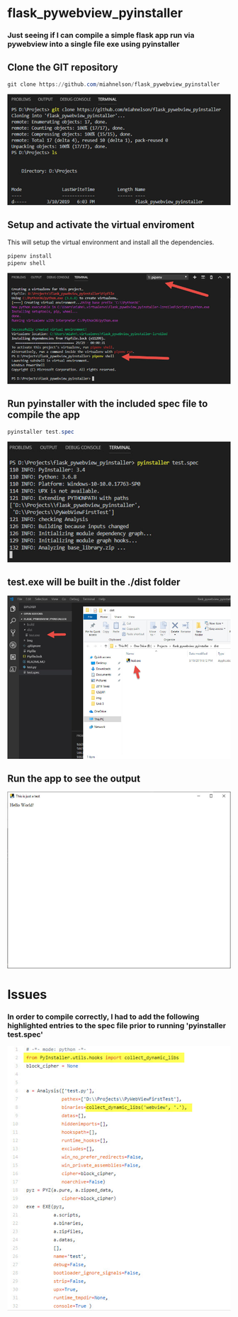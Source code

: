 # flask_pywebview_pyinstaller
### Just seeing if I can compile a simple flask app run via pywebview into a single file exe using pyinstaller

## Clone the GIT repository

```powershell
git clone https://github.com/miahnelson/flask_pywebview_pyinstaller
```
![alt text](./img/git_clone.jpg?style=centerme)

## Setup and activate the virtual enviroment
This will setup the virtual environment and install all the dependencies. 
```powershell
pipenv install
pipenv shell
```
![alt text](./img/pipenv_install.jpg?style=centerme)


## Run pyinstaller with the included spec file to compile the app
```powershell
pyinstaller test.spec
```
![alt text](./img/pyinstaller_test.jpg?style=centerme)

## test.exe will be built in the ./dist folder

![alt text](./img/Built.jpg?style=centerme)

## Run the app to see the output

![alt text](./img/App.jpg?style=centerme)

# Issues
### In order to compile correctly, I had to add the following highlighted entries to the spec file prior to running 'pyinstaller test.spec'

![alt text](./img/specfile_additions.jpg?style=centerme)

